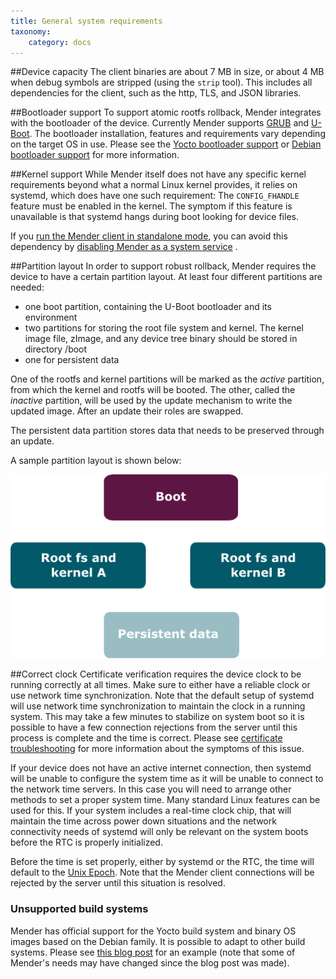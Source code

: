 ```yaml
---
title: General system requirements
taxonomy:
    category: docs
---
```


##Device capacity
The client binaries are about 7 MB in size, or about 4 MB when debug symbols are stripped (using the `strip` tool). This includes all dependencies for the client, such as the http, TLS, and JSON libraries.

##Bootloader support
To support atomic rootfs rollback, Mender integrates with the bootloader of the device. Currently Mender supports [GRUB](https://www.gnu.org/software/grub/?target=_blank) and [U-Boot](http://www.denx.de/wiki/U-Boot?target=_blank). The bootloader installation, features and requirements vary depending on the target OS in use.  Please see the [Yocto bootloader support](yocto/bootloader-support) or [Debian bootloader support](debian-family/bootloader-support) for more information.

##Kernel support
While Mender itself does not have any specific kernel requirements beyond what a normal Linux kernel provides, it relies on systemd, which does have one such requirement: The `CONFIG_FHANDLE` feature must be enabled in the kernel. The symptom if this feature is unavailable is that systemd hangs during boot looking for device files.

If you [run the Mender client in standalone mode](../../architecture/overview#modes-of-operation), you can avoid this dependency by [disabling Mender as a system service](../../artifacts/image-configuration#disabling-mender-as-a-system-service) .

##Partition layout
In order to support robust rollback, Mender requires the device to have a certain partition layout.
At least four different partitions are needed:
* one boot partition, containing the U-Boot bootloader and its environment
* two partitions for storing the root file system and kernel. The kernel image file, zImage, and any device tree binary should be stored in directory /boot
* one for persistent data

One of the rootfs and kernel partitions will be marked as the *active* partition, from which the kernel and rootfs will be booted.
The other, called the *inactive* partition, will be used by the update mechanism to write the updated image.
After an update their roles are swapped.

The persistent data partition stores data that needs to be preserved through an update.

A sample partition layout is shown below:

![Mender client partition layout](mender_client_partition_layout.png)

##Correct clock
Certificate verification requires the device clock to be running correctly at all times.
Make sure to either have a reliable clock or use network time synchronization.
Note that the default setup of systemd will use network time
synchronization to maintain the clock in a running system. This may
take a few minutes to stabilize on system boot so it is possible
to have a few connection rejections from the server until this process
is complete and the time is correct. Please see [certificate troubleshooting](../../troubleshooting/mender-client#certificate-expired-or-not-yet-valid) for more information about the symptoms of this issue.

If your device does not have an active internet connection, then systemd
will be unable to configure the system time as it will be unable to connect
to the network time servers. In this case you will need to arrange other
methods to set a proper system time. Many standard Linux features can be
used for this. If your system includes a real-time clock chip, that will maintain the time
across power down situations and the network connectivity needs of systemd
will only be relevant on the system boots before the RTC is properly
initialized.

Before the time is set properly, either by systemd or the RTC, the time will
default to the [Unix Epoch](https://en.wikipedia.org/wiki/Unix_time?target=_blank).  Note
that the Mender client connections will be rejected by the server until this
situation is resolved.

### Unsupported build systems

Mender has official support for the Yocto build system and binary OS images based on the Debian family. It is possible to adapt to other build systems. Please see [this blog post](https://mender.io/blog/porting-mender-to-a-non-yocto-build-system?target=_blank) for an example (note that some of Mender's needs may have changed since the blog post was made).
